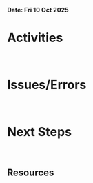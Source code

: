 **Date: Fri 10 Oct 2025**<br>
# Activities
<br>

# Issues/Errors
<br>

# Next Steps
<br>

## Resources
<br>

